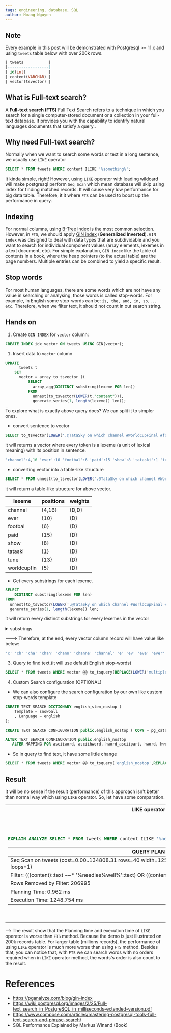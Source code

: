 ```yaml
---
tags: engineering, database, SQL
author: Hoang Nguyen
---
```


## Note
Every example in this post will be demonstrated with Postgresql >= 11.x and using `tweets` table below with over 200k rows.

```sql
| tweets           |
|------------------|
| id(int)          |
| content(VARCHAR) |
| vector(tsvector) |
```

## What is Full-text search?

A **Full-text search (FTS)** Full Text Search refers to a technique in which you search for a single computer-stored document or a collection in your full-text database. It provides you with the capability to identify natural languages documents that satisfy a query..

## Why need Full-text search?
Normally when we want to search some words or text in a long sentence, we usually use `LIKE` operator

```sql
SELECT * FROM tweets WHERE content ILIKE '%something%'; 
```

It kinda simple, right! However, using `LIKE` operator with leading wildcard will make postgresql perform `Seq Scan` which mean database will skip using index for finding matched records. It will cause very low performance for big data table. Therefore, it it where `FTS` can be used to boost up the performance in query.

## Indexing

For normal columns, using [B-Tree index](https://dzone.com/articles/database-btree-indexing-in-sqlite) is the most common selection. However, in `FTS`, we should apply [GIN index](https://www.postgresql.org/docs/11/gin-intro.html) (**Generalized Inverted**). `GIN index` was designed to deal with data types that are subdividable and you want to search for individual component values (array elements, lexemes in a text document, etc). For simple explanation, `GIN index` like the table of contents in a book, where the heap pointers (to the actual table) are the page numbers. Multiple entries can be combined to yield a specific result.

## Stop words
For most human languages, there are some words which are not have any value in searching or analysing, those words is called stop-words. For example, In English some stop-words can be: `is, the, and, in, so,... etc`. Therefore, when we filter text, it should not count in out search string.

## Hands on
1. Create `GIN INDEX` for `vector` column:

```sql
CREATE INDEX idx_vector ON tweets USING GIN(vector);
```

1. Insert data to `vector` column

```sql
UPDATE
      tweets t
    SET
      vector = array_to_tsvector ((
          SELECT
            array_agg(DISTINCT substring(lexeme FOR len))
          FROM
            unnest(to_tsvector(LOWER(t."content"))),
            generate_series(1, length(lexeme)) len));
```

To explore what is exactly above query does? We can split it to simpler ones.

  - convert sentence to vector

  ```sql
  SELECT to_tsvector(LOWER('.@TataSky on which channel #WorldCupFinal #football is showing which ever is being tuned its paid channel.'));
  ```
  it will returns a vector where every token is a lexeme (a unit of lexical meaning) with its position in sentence.

  ```sql
  'channel':4,16 'ever':10 'footbal':6 'paid':15 'show':8 'tataski':1 'tune':13 'worldcupfin':5
  ```
  - converting vector into a table-like structure

  ```sql
  SELECT * FROM unnest(to_tsvector(LOWER('.@TataSky on which channel #WorldCupFinal #football is showing which ever is being tuned its paid channel.')));
  ```

  it will return a table-like structure for above vector.

| lexeme      | positions | weights |
|-------------|-----------|---------|
| channel     | {4,16}    | {D,D}   |
| ever        | {10}      | {D}     |
| footbal     | {6}       | {D}     |
| paid        | {15}      | {D}     |
| show        | {8}       | {D}     |
| tataski     | {1}       | {D}     |
| tune        | {13}      | {D}     |
| worldcupfin | {5}       | {D}     |

  - Get every substrings for each lexeme.

  ```sql
  SELECT
      DISTINCT substring(lexeme FOR len)
  FROM
    unnest(to_tsvector(LOWER('.@TataSky on which channel #WorldCupFinal #football is showing which ever is being tuned its paid channel.'))),
    generate_series(1, length(lexeme)) len;
  ```

  it will return every distinct substrings for every lexemes in the vector

  <details> 
    <summary>substrings </summary>

  ```sql
  ever
  tatask
  tun
  worldcupf
  wor
  ta
  worldcupfin
  tatas
  tu
  ch
  pa
  ev
  tat
  wo
  footbal
  worldcup
  foo
  worldcu
  channe
  chann
  c
  eve
  cha
  tata
  paid
  tune
  tataski
  e
  channel
  sho
  footb
  s
  w
  worldcupfi
  pai
  sh
  chan
  show
  worldc
  worl
  world
  f
  foot
  fo
  p
  t
  footba
  ```

  </details>


  ---> Therefore, at the end, every vector column record will have value like below:

  ```sql
  'c' 'ch' 'cha' 'chan' 'chann' 'channe' 'channel' 'e' 'ev' 'eve' 'ever' 'f' 'fo' 'foo' 'foot' 'footb' 'footba' 'footbal' 'p' 'pa' 'pai' 'paid' 's' 'sh' 'sho' 'show' 't' 'ta' 'tat' 'tata' 'tatas' 'tatask' 'tataski' 'tu' 'tun' 'tune' 'w' 'wo' 'wor' 'worl' 'world' 'worldc' 'worldcu' 'worldcup' 'worldcupf' 'worldcupfi' 'worldcupfin'
  ```

3. Query to find text.(it will use default English stop-words)

```sql
SELECT * FROM tweets WHERE vector @@ to_tsquery(REPLACE(LOWER('multiple words with no order'),' ', ' & '));
``` 

4. Custom Search configuration (OPTIONAL)

  - We can also configure the search configuration by our own like custom stop-words template
  
```sql
CREATE TEXT SEARCH DICTIONARY english_stem_nostop (
    Template = snowball
    , Language = english
);

CREATE TEXT SEARCH CONFIGURATION public.english_nostop ( COPY = pg_catalog.english );

ALTER TEXT SEARCH CONFIGURATION public.english_nostop
   ALTER MAPPING FOR asciiword, asciihword, hword_asciipart, hword, hword_part, word WITH english_stem_nostop;
```

- So in query to find text, it have some little change

```sql
SELECT * FROM tweets WHERE vector @@ to_tsquery('english_nostop',REPLACE(LOWER('multiple words with no order'),' ', ' & '));

```

## Result

It will be no sense if the result (performance) of this approach isn't better than normal way which using `LIKE` operator. So, let have some comparation.

<table>
<tr>
<th> LIKE operator </th>
<th> Full-text Search </th>
</tr>
<tr>
<td>

```sql
                                                                                                        
EXPLAIN ANALYZE SELECT * FROM tweets WHERE content ILIKE '%needles%well%' OR content ILIKE '%well%needles%';
```

| QUERY PLAN                                                                                                   |
|--------------------------------------------------------------------------------------------------------------|
| Seq Scan on tweets  (cost=0.00..134808.31 rows=40 width=1257) (actual time=775.639..1248.623 rows=4 loops=1) |
|   Filter: (((content)::text ~~* '%needles%well%'::text) OR ((content)::text ~~* '%well%needles%'::text))     |
|   Rows Removed by Filter: 206995                                                                             |
| Planning Time: 0.962 ms                                                                                      |
| Execution Time: 1248.754 ms                                                                                  |

</td>
<td>

```sql

EXPLAIN ANALYZE SELECT * FROM tweets WHERE vector @@ to_tsquery(REPLACE(LOWER('needles well'),' ', ' & '));
```
| QUERY PLAN                                                                                                                |
|---------------------------------------------------------------------------------------------------------------------------|
| Bitmap Heap Scan on tweets  (cost=44.42..137.34 rows=22 width=1257) (actual time=0.094..0.135 rows=4 loops=1)             |
|   Recheck Cond: (vector @@ to_tsquery('needles & well'::text))                                                            |
|   Heap Blocks: exact=4                                                                                                    |
|   ->  Bitmap Index Scan on idx_tweet_vector  (cost=0.00..44.41 rows=22 width=0) (actual time=0.074..0.081 rows=4 loops=1) |
|         Index Cond: (vector @@ to_tsquery('needles & well'::text))                                                        |
| Planning Time: 0.230 ms                                                                                                   |
| Execution Time: 0.231 ms                                                                                                  |

</td>
</tr>
</table>

--> The result show that the Planning time and execution time of `LIKE` operator is worse than `FTS` method. Because the demo is just illustrated on 200k records table. For larger table (millions records), the performance of using `LIKE` operator is much more worse than using `FTS` method. Besides that, you can notice that, with `FTS` we can search words with no orders required when in `LIKE` operator method, the words's order is also count to the result.

# References

- https://pganalyze.com/blog/gin-index
- https://wiki.postgresql.org/images/2/25/Full-text_search_in_PostgreSQL_in_milliseconds-extended-version.pdf
- https://www.compose.com/articles/mastering-postgresql-tools-full-text-search-and-phrase-search/
- SQL Performance Explained by Markus Winand (Book)

